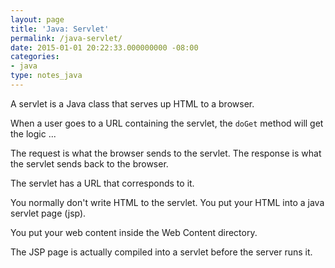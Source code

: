 ```yaml
---
layout: page
title: 'Java: Servlet'
permalink: /java-servlet/
date: 2015-01-01 20:22:33.000000000 -08:00
categories:
- java
type: notes_java
---
```


A servlet is a Java class that serves up HTML to a browser.

When a user goes to a URL containing the servlet, the `doGet` method will get the logic ...

The request is what the browser sends to the servlet. The response is what the servlet sends back to the browser.

The servlet has a URL that corresponds to it.

You normally don't write HTML to the servlet. You put your HTML into a java servlet page (jsp).

You put your web content inside the Web Content directory.

The JSP page is actually compiled into a servlet before the server runs it.
